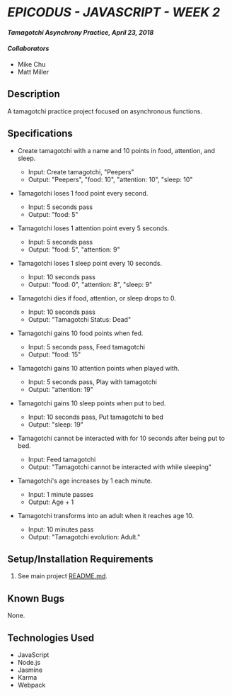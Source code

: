 # _EPICODUS - JAVASCRIPT - WEEK 2_

#### _Tamagotchi Asynchrony Practice, April 23, 2018_

#### _Collaborators_

* Mike Chu
* Matt Miller

## Description

A tamagotchi practice project focused on asynchronous functions.

## Specifications

- Create tamagotchi with a name and 10 points in food, attention, and sleep.
  - Input: Create tamagotchi, "Peepers"
  - Output: "Peepers", "food: 10", "attention: 10", "sleep: 10"

- Tamagotchi loses 1 food point every second.
  - Input: 5 seconds pass
  - Output: "food: 5"

- Tamagotchi loses 1 attention point every 5 seconds.
  - Input: 5 seconds pass
  - Output: "food: 5", "attention: 9"

- Tamagotchi loses 1 sleep point every 10 seconds.
  - Input: 10 seconds pass
  - Output: "food: 0", "attention: 8", "sleep: 9"

- Tamagotchi dies if food, attention, or sleep drops to 0.
  - Input: 10 seconds pass
  - Output: "Tamagotchi Status: Dead"

- Tamagotchi gains 10 food points when fed.
  - Input: 5 seconds pass, Feed tamagotchi
  - Output: "food: 15"

- Tamagotchi gains 10 attention points when played with.
  - Input: 5 seconds pass, Play with tamagotchi
  - Output: "attention: 19"

- Tamagotchi gains 10 sleep points when put to bed.
  - Input: 10 seconds pass, Put tamagotchi to bed
  - Output: "sleep: 19"

- Tamagotchi cannot be interacted with for 10 seconds after being put to bed.
  - Input: Feed tamagotchi
  - Output: "Tamagotchi cannot be interacted with while sleeping"

- Tamagotchi's age increases by 1 each minute.
  - Input: 1 minute passes
  - Output: Age + 1

- Tamagotchi transforms into an adult when it reaches age 10.
  - Input: 10 minutes pass
  - Output: "Tamagotchi evolution: Adult."

## Setup/Installation Requirements

1. See main project [README.md](../README.md).

## Known Bugs

None.

## Technologies Used

* JavaScript
* Node.js
* Jasmine
* Karma
* Webpack
